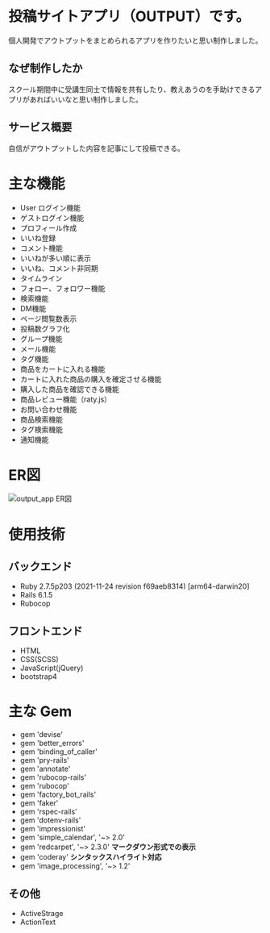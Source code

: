 # 投稿サイトアプリ（OUTPUT）です。
個人開発でアウトプットをまとめられるアプリを作りたいと思い制作しました。

## なぜ制作したか
スクール期間中に受講生同士で情報を共有したり、教えあうのを手助けできるアプリがあればいいなと思い制作しました。
## サービス概要
自信がアウトプットした内容を記事にして投稿できる。

# 主な機能

* User ログイン機能
* ゲストログイン機能
* プロフィール作成
* いいね登録
* コメント機能
* いいねが多い順に表示
* いいね、コメント非同期
* タイムライン
* フォロー、フォロワー機能
* 検索機能
* DM機能
* ページ閲覧数表示
* 投稿数グラフ化
* グループ機能
* メール機能
* タグ機能
* 商品をカートに入れる機能
* カートに入れた商品の購入を確定させる機能
* 購入した商品を確認できる機能
* 商品レビュー機能（raty.js）
* お問い合わせ機能
* 商品検索機能
* タグ検索機能
* 通知機能


# ER図

![output_app ER図](https://user-images.githubusercontent.com/99533616/173549517-326e5cca-0294-4a26-a41a-828b7b3ab90c.jpeg)


# 使用技術
## バックエンド
 * Ruby 2.7.5p203 (2021-11-24 revision f69aeb8314) [arm64-darwin20]
 * Rails 6.1.5
 * Rubocop
## フロントエンド
* HTML
* CSS(SCSS)
* JavaScript(jQuery)
* bootstrap4

# 主な Gem
* gem 'devise'
* gem 'better_errors'
* gem 'binding_of_caller'
* gem 'pry-rails'
* gem 'annotate'
* gem 'rubocop-rails'
* gem 'rubocop'
* gem 'factory_bot_rails'
* gem 'faker'
* gem 'rspec-rails'
* gem 'dotenv-rails'
* gem 'impressionist'
* gem 'simple_calendar', '~> 2.0'
* gem 'redcarpet', '~> 2.3.0'  **マークダウン形式での表示**
* gem 'coderay'                **シンタックスハイライト対応**
* gem 'image_processing', '~> 1.2'

## その他
* ActiveStrage
* ActionText
